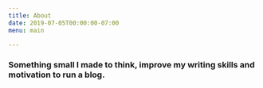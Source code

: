 ```yaml
---
title: About
date: 2019-07-05T00:00:00-07:00
menu: main

---
```

### Something small I made to think, improve my writing skills and motivation to run a blog.